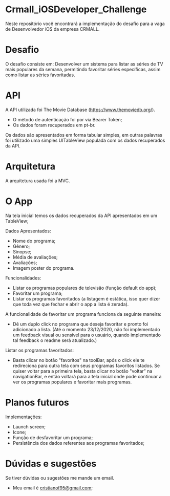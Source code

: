 # Crmall_iOSDeveloper_Challenge

Neste repositório você encontrará a implementação do desafio para a vaga de Desenvolvedor iOS da empresa CRMALL.

# Desafio

O desafio consiste em: Desenvolver um sistema para listar as séries de TV mais populares da semana, permitindo favoritar séries específicas, assim como listar as séries favoritadas.

# API

A API utilizada foi The Movie Database (https://www.themoviedb.org/).
  - O método de autenticação foi por via Bearer Token;
  - Os dados foram recuperados em pt-br.
 
Os dados são apresentados em forma tabular simples, em outras palavras foi utilizado uma simples UITableView populada com os dados recuperados da API.


# Arquitetura

A arquitetura usada foi a MVC.

# O App

Na tela inicial temos os dados recuperados da API apresentados em um TableView;

Dados Apresentados:
  - Nome do programa;
  - Gênero;
  - Sinopse;
  - Média de avaliações;
  - Avaliações;
  - Imagem poster do programa.
  
Funcionalidades:
  - Listar os programas populares de televisão (função default do app);
  - Favoritar um programa;
  - Listar os programas favoritados (a listagem é estática, isso quer dizer que toda vez que fechar e abrir o app a lista é zerada).
  
A funcionalidade de favoritar um programa funciona da seguinte maneira:
  - Dê um duplo click no programa que deseja favoritar e pronto foi adicionado a lista. (Até o momento 23/12/2020, não foi implementado um feedback visual ou sensível para o usuário, quando implementado tal feedback o readme será atualizado.)
  
Listar os programas favoritados:
  - Basta clicar no botão "favoritos" na toolBar, após o click ele te redireciona para outra tela com seus programas favoritos listados. Se quiser voltar para a primeira tela, basta clicar no botão "voltar" na navigationBar, e então voltará para a tela inicial onde pode continuar a ver os programas populares e favoritar mais programas.
  
# Planos futuros

Implementações:
  - Launch screen;
  - Icone;
  - Função de desfavoritar um programa;
  - Persistência dos dados referentes aos programas favoritados;
  
# Dúvidas e sugestões

Se tiver dúvidas ou sugestões me mande um email.
  - Meu email é cristianof95@gmail.com;

  


